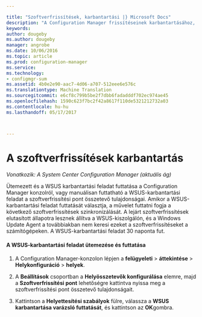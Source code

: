 ```yaml
---

title: "Szoftverfrissítések, karbantartási |} Microsoft Docs"
description: "A Configuration Manager frissítéseinek karbantartásához, ütemezheti a WSUS-karbantartási feladat, vagy manuálisan is futtatható."
keywords: 
author: dougeby
ms.author: dougeby
manager: angrobe
ms.date: 10/06/2016
ms.topic: article
ms.prod: configuration-manager
ms.service: 
ms.technology:
- configmgr-sum
ms.assetid: 4b0e2e90-aac7-4d06-a707-512eee6e576c
ms.translationtype: Machine Translation
ms.sourcegitcommit: e6cf8c799b5be2f7dbb6fadadddf702ec974ae45
ms.openlocfilehash: 1590c623f7bc2f42a8617f110de5321212732a03
ms.contentlocale: hu-hu
ms.lasthandoff: 05/17/2017



---
```

# <a name="software-updates-maintenance"></a>A szoftverfrissítések karbantartás

*Vonatkozik: A System Center Configuration Manager (aktuális ág)*

Ütemezett és a WSUS karbantartási feladat futtatása a Configuration Manager konzolról, vagy manuálisan futtatható a WSUS-karbantartási feladat a szoftverfrissítési pont összetevő tulajdonságai. Amikor a WSUS-karbantartási feladat futtatását választja, a művelet futtatni fogja a következő szoftverfrissítések szinkronizálását. A lejárt szoftverfrissítések elutasított állapotra lesznek állítva a WSUS-kiszolgálón, és a Windows Update Agent a továbbiakban nem keresi ezeket a szoftverfrissítéseket a számítógépeken. A WSUS-karbantartási feladat 30 naponta fut.  

#### <a name="to-schedule-and-run-the-wsus-cleanup-job"></a>A WSUS-karbantartási feladat ütemezése és futtatása  

1.  A Configuration Manager-konzolon lépjen a **felügyeleti** > **áttekintése** > **Helykonfiguráció** > **helyek**.  

2.  A **Beállítások** csoportban a **Helyösszetevők konfigurálása** elemre, majd a **Szoftverfrissítési pont** lehetőségre kattintva nyissa meg a szoftverfrissítési pont összetevő tulajdonságait.  

3.  Kattintson a **Helyettesítési szabályok** fülre, válassza a **WSUS karbantartása varázsló futtatását**, és kattintson az **OK**gombra.

